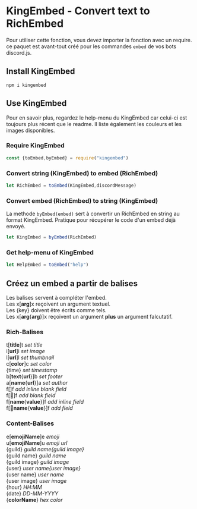 # KingEmbed - Convert text to RichEmbed

Pour utiliser cette fonction, vous devez importer la fonction avec un require. ce paquet est avant-tout créé pour les commandes `embed` de vos bots discord.js. 

## Install KingEmbed

`npm i kingembed`

## Use KingEmbed

Pour en savoir plus, regardez le help-menu du KingEmbed car celui-ci est toujours plus récent que le readme. Il liste également les couleurs et les images disponibles.

### Require KingEmbed

```js
const {toEmbed,byEmbed} = require("kingembed")
```

### Convert string (KingEmbed) to embed (RichEmbed)

```js
let RichEmbed = toEmbed(KingEmbed,discordMessage)
```

### Convert embed (RichEmbed) to string (KingEmbed)

La methode `byEmbed(embed)` sert à convertir un RichEmbed en string au format KingEmbed. Pratique pour récupérer le code d'un embed déjà envoyé.

```js
let KingEmbed = byEmbed(RichEmbed)
```

### Get help-menu of KingEmbed

```js
let HelpEmbed = toEmbed("help")
```

## Créez un embed a partir de balises

Les balises servent à compléter l'embed.  
Les x[**arg**]x reçoivent un argument textuel.  
Les {key} doivent être écrits comme tels.  
Les x[**arg**{**arg**}]x reçoivent un argument **plus** un argument  falcutatif.

### Rich-Balises

t[**title**]t *set title*  
i[**url**]i *set image*  
l[**url**]l *set thumbnail*  
c[**color**]c *set color*  
{time} *set timestamp*  
b[**text**{**url**}]b *set footer*  
a[**name**{**url**}]a *set author*  
f[]f *add inline blank field*  
f[📌]f *add blank field*  
f[**name**{**value**}]f *add inline field*  
f[📌**name**{**value**}]f *add field*  

### Content-Balises

e[**emojiName**]e *emoji*  
u[**emojiName**]u *emoji url*  
{guild} *guild name{guild image}*  
{guild name} *guild name*  
{guild image} *guild image*  
{user} *user name{user image}*  
{user name} *user name*  
{user image} *user image*  
{hour} *HH:MM*  
{date} *DD-MM-YYYY*  
{**colorName**} *hex color*